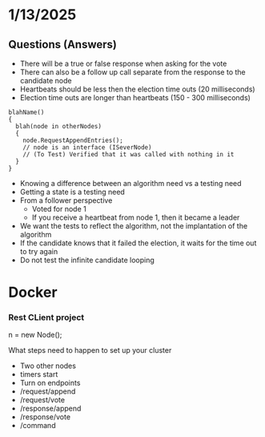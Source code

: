 # 1/13/2025

## Questions (Answers)

- There will be a true or false response when asking for the vote
- There can also be a follow up call separate from the response to the candidate node
- Heartbeats should be less then the election time outs (20 milliseconds)
- Election time outs are longer than heartbeats (150 - 300 milliseconds)

```
blahName()
{
  blah(node in otherNodes)
  {
    node.RequestAppendEntries();
    // node is an interface (ISeverNode)
    // (To Test) Verified that it was called with nothing in it
  }
}
```

- Knowing a difference between an algorithm need vs a testing need
- Getting a state is a testing need
- From a follower perspective
  - Voted for node 1
  - If you receive a heartbeat from node 1, then it became a leader
- We want the tests to reflect the algorithm, not the implantation of the algorithm
- If the candidate knows that it failed the election, it waits for the time out to try again
- Do not test the infinite candidate looping

# Docker

### Rest CLient project

n = new Node();

What steps need to happen to set up your cluster

- Two other nodes
- timers start
- Turn on endpoints
- /request/append
- /request/vote
- /response/append
- /response/vote
- /command
